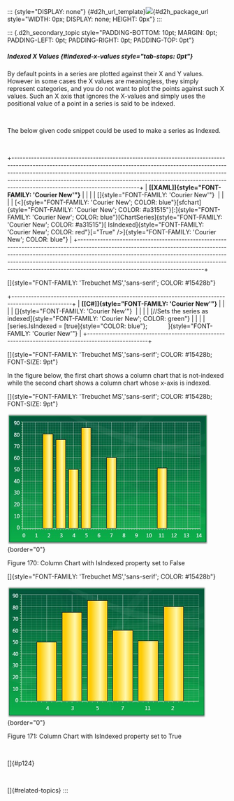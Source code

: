 ::: {style="DISPLAY: none"}
[](ms-xhelp:///?Id=d2h_url_template){#d2h_url_template}![](!package_url!){#d2h_package_url style="WIDTH: 0px; DISPLAY: none; HEIGHT: 0px"}
:::

::: {.d2h_secondary_topic style="PADDING-BOTTOM: 10pt; MARGIN: 0pt; PADDING-LEFT: 0pt; PADDING-RIGHT: 0pt; PADDING-TOP: 0pt"}
##### Indexed X Values {#indexed-x-values style="tab-stops: 0pt"}

By default points in a series are plotted against their X and Y values. However in some cases the X values are meaningless, they simply represent categories, and you do not want to plot the points against such X values. Such an X axis that ignores the X-values and simply uses the positional value of a point in a series is said to be indexed.

 

The below given code snippet could be used to make a series as Indexed.

 

+---------------------------------------------------------------------------------------------------------------------------------------------------------------------------------------------------------------------------------------------------------------------------------------------------------------------------------------------------------------------+
| **[\[XAML\]]{style="FONT-FAMILY: 'Courier New'"}**                                                                                                                                                                                                                                                                                                                  |
|                                                                                                                                                                                                                                                                                                                                                                     |
| []{style="FONT-FAMILY: 'Courier New'"}                                                                                                                                                                                                                                                                                                                              |
|                                                                                                                                                                                                                                                                                                                                                                     |
| [\<]{style="FONT-FAMILY: 'Courier New'; COLOR: blue"}[sfchart]{style="FONT-FAMILY: 'Courier New'; COLOR: #a31515"}[:]{style="FONT-FAMILY: 'Courier New'; COLOR: blue"}[ChartSeries]{style="FONT-FAMILY: 'Courier New'; COLOR: #a31515"}[ IsIndexed]{style="FONT-FAMILY: 'Courier New'; COLOR: red"}[=\"True\" /\>]{style="FONT-FAMILY: 'Courier New'; COLOR: blue"} |
+---------------------------------------------------------------------------------------------------------------------------------------------------------------------------------------------------------------------------------------------------------------------------------------------------------------------------------------------------------------------+

[]{style="FONT-FAMILY: 'Trebuchet MS','sans-serif'; COLOR: #15428b"} 

+---------------------------------------------------------------------------------------------------+
| **[\[C#\]]{style="FONT-FAMILY: 'Courier New'"}**                                                  |
|                                                                                                   |
| []{style="FONT-FAMILY: 'Courier New'"}                                                            |
|                                                                                                   |
| [//Sets the series as indexed]{style="FONT-FAMILY: 'Courier New'; COLOR: green"}                  |
|                                                                                                   |
| [series.IsIndexed = [true]{style="COLOR: blue"};            ]{style="FONT-FAMILY: 'Courier New'"} |
+---------------------------------------------------------------------------------------------------+

[]{style="FONT-FAMILY: 'Trebuchet MS','sans-serif'; COLOR: #15428b; FONT-SIZE: 9pt"} 

In the figure below, the first chart shows a column chart that is not-indexed while the second chart shows a column chart whose x-axis is indexed.

[]{style="FONT-FAMILY: 'Trebuchet MS','sans-serif'; COLOR: #15428b; FONT-SIZE: 9pt"} 

![](ImagesExt/image81_177.jpg){border="0"}

Figure 170: Column Chart with IsIndexed property set to False

[]{style="FONT-FAMILY: 'Trebuchet MS','sans-serif'; COLOR: #15428b"} 

![](ImagesExt/image81_178.jpg){border="0"}

Figure 171: Column Chart with IsIndexed property set to True

 

[]{#p124} 

 

[]{#related-topics}
:::
